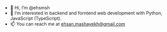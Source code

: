 - 👋 Hi, I’m @ehsmsh
- 👀 I’m interested in backend and forntend web development with Python, JavaScript (TypeScript).
- 📫 You can reach me at ehsan.mashayekh@gmail.com

<!---
ehsmsh/ehsmsh is a ✨ special ✨ repository because its `README.md` (this file) appears on your GitHub profile.
You can click the Preview link to take a look at your changes.
--->
